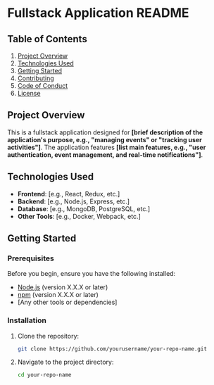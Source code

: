 # Fullstack Application README

## Table of Contents
1. [Project Overview](#project-overview)
2. [Technologies Used](#technologies-used)
3. [Getting Started](#getting-started)
4. [Contributing](#contributing)
5. [Code of Conduct](#code-of-conduct)
6. [License](#license)

## Project Overview
This is a fullstack application designed for **[brief description of the application's purpose, e.g., "managing events" or "tracking user activities"]**. The application features **[list main features, e.g., "user authentication, event management, and real-time notifications"]**.

## Technologies Used
- **Frontend**: [e.g., React, Redux, etc.]
- **Backend**: [e.g., Node.js, Express, etc.]
- **Database**: [e.g., MongoDB, PostgreSQL, etc.]
- **Other Tools**: [e.g., Docker, Webpack, etc.]

## Getting Started

### Prerequisites
Before you begin, ensure you have the following installed:
- [Node.js](https://nodejs.org/) (version X.X.X or later)
- [npm](https://www.npmjs.com/) (version X.X.X or later)
- [Any other tools or dependencies]

### Installation
1. Clone the repository:
   ```bash
   git clone https://github.com/yourusername/your-repo-name.git
2. Navigate to the project directory:
   ```bash
   cd your-repo-name
